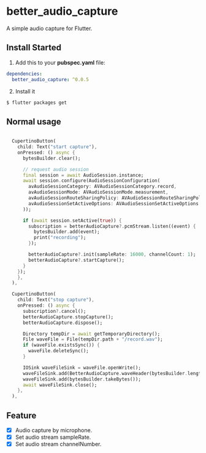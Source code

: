 # better_audio_capture

A simple audio capture for Flutter.

## Install Started

1. Add this to your **pubspec.yaml** file:

```yaml
dependencies:
  better_audio_capture: ^0.0.5
```

2. Install it

```bash
$ flutter packages get
```

## Normal usage

```dart

  CupertinoButton(
    child: Text("start capture"),
    onPressed: () async {
      bytesBuilder.clear();

      // request audio session
      final session = await AudioSession.instance;
      await session.configure(AudioSessionConfiguration(
        avAudioSessionCategory: AVAudioSessionCategory.record,
        avAudioSessionMode: AVAudioSessionMode.measurement,
        avAudioSessionRouteSharingPolicy: AVAudioSessionRouteSharingPolicy.defaultPolicy,
        avAudioSessionSetActiveOptions: AVAudioSessionSetActiveOptions.none,
      ));

      if (await session.setActive(true)) {
        subscription = betterAudioCapture?.pcmStream.listen((event) {
          bytesBuilder.add(event);
          print("recording");
        });

        betterAudioCapture?.init(sampleRate: 16000, channelCount: 1);
        betterAudioCapture?.startCapture();
      }
    });
    },
  ),

  CupertinoButton(
    child: Text("stop capture"),
    onPressed: () async {
      subscription?.cancel();
      betterAudioCapture.stopCapture();
      betterAudioCapture.dispose();

      Directory tempDir = await getTemporaryDirectory();
      File waveFile = File(tempDir.path + "/record.wav");
      if (waveFile.existsSync()) {
        waveFile.deleteSync();
      }

      IOSink waveFileSink = waveFile.openWrite();
      waveFileSink.add(BetterAudioCapture.waveHeader(bytesBuilder.length));
      waveFileSink.add(bytesBuilder.takeBytes());
      await waveFileSink.close();
    },
  ),
```

## Feature
- [x] Audio capture by microphone.
- [x] Set audio stream sampleRate.
- [x] Set audio stream channelNumber.
